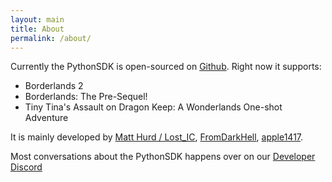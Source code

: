 ```yaml
---
layout: main
title: About
permalink: /about/
---
```


Currently the PythonSDK is open-sourced on [Github](https://github.com/bl-sdk/PythonSDK).
Right now it supports:
- Borderlands 2
- Borderlands: The Pre-Sequel!
- Tiny Tina's Assault on Dragon Keep: A Wonderlands One-shot Adventure

It is mainly developed by [Matt Hurd / Lost_IC](https://github.com/Matt-Hurd), [FromDarkHell](https://github.com/FromDarkHell), [apple1417](https://github.com/apple1417).

Most conversations about the PythonSDK happens over on our [Developer Discord](https://discord.gg/VJXtHvh)
